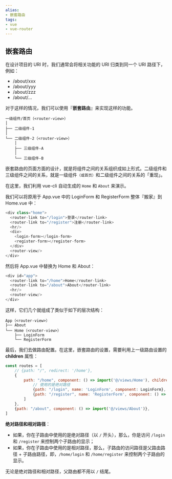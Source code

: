 ```yaml
---
alias: 
- 嵌套路由
tags: 
- vue
- vue-router
---
```


## 嵌套路由

在设计项目的 URI 时，我们通常会将相关功能的 URI 归类到同一个 URI 路径下，例如：

- /about/xxx
- /about/yyy
- /about/zzz
- /about/…

对于这样的情况，我们可以使用『**嵌套路由**』来实现这样的功能。

```
一级组件/首页（<router-view>）
│
├── 二级组件-1
│
└── 二级组件-2（<router-view>）
    │
    ├── 三级组件-A
    │
    └── 三级组件-B
```

嵌套路由的页面方面的设计，就是将组件之间的关系组织成如上形式。二级组件和三级组件之间的关系，就是一级组件<small>（或首页）</small>和二级组件之间的关系的「重现」。

在这里，我们利用 vue-cli 自动生成的 `Home` 和 `About` 来演示。

我们可以将原用于 App.vue 中的 LoginForm 和 RegisterForm 整体『搬家』到 Home.vue 中：

```js
<div class="home">
  <router-link to="/login">登录</router-link>
  <router-link to="/register">注册</router-link>
  <hr/>
  <div>
    <login-form></login-form>
    <register-form></register-form>
  </div>
  <router-view/>
</div>
```

然后将 App.vue 中替换为 Home 和 About：

```js
<div id="app">
  <router-link to="/home">Home</router-link>
  <router-link to="/about">About</router-link>
  <hr/>
  <router-view/>
</div>
```

这样，它们几个就组成了类似于如下的层次结构：

```
App（<router-view>）
├── About
└── Home（<router-view>）
    ├── LoginForm 
    └── RegisterForm
```

最后，我们去做路由配置。在这里，嵌套路由的设置，需要利用上一级路由设置的 **children** 属性：

```js
const routes = [
    // {path: "/", redirect: '/home'},
    {
        path: "/home", component: () => import('@/views/Home'), children: [
            // 使用的是绝对路径 
            {path: "/login", name: 'LoginForm', component: LoginForm},
            {path: "/register", name: 'RegisterForm', component: () => import('@/components/RegisterForm')}
        ]
    },
    {path: "/about", component: () => import('@/views/About')},
]
```

**绝对路径和相对路径**：

- 如果，你在子路由中使用的是绝对路径（以 `/` 开头），那么，你是访问 `/login` 和 `/register` 来控制两个子路由的显示；
- 如果，你在子路由中使用的是相对路径，那么，子路由的访问路径是父路由路径 + 子路由路径，即，`/home/login` 和 `/home/register` 来控制两个子路由的显示。

无论是绝对路径和相对路径，父路由都不用以 `/` 结尾。


